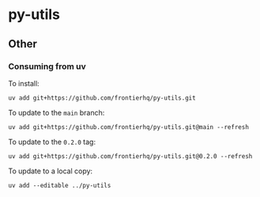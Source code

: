 # py-utils

## Other

### Consuming from uv

To install:

`uv add git+https://github.com/frontierhq/py-utils.git`

To update to the `main` branch:

`uv add git+https://github.com/frontierhq/py-utils.git@main --refresh`

To update to the `0.2.0` tag:

`uv add git+https://github.com/frontierhq/py-utils.git@0.2.0 --refresh`

To update to a local copy:

`uv add --editable ../py-utils`
